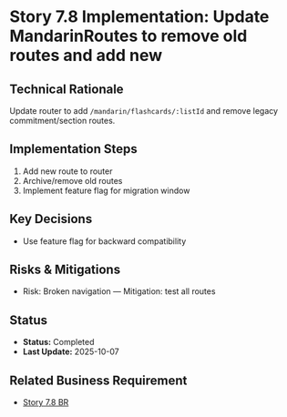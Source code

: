 # Story 7.8 Implementation: Update MandarinRoutes to remove old routes and add new

## Technical Rationale

Update router to add `/mandarin/flashcards/:listId` and remove legacy commitment/section routes.

## Implementation Steps

1. Add new route to router
2. Archive/remove old routes
3. Implement feature flag for migration window

## Key Decisions

- Use feature flag for backward compatibility

## Risks & Mitigations

- Risk: Broken navigation — Mitigation: test all routes

## Status

- **Status:** Completed
- **Last Update:** 2025-10-07

## Related Business Requirement

- [Story 7.8 BR](../../business-requirements/epic-7-remove-daily-commitment/story-7-4-update-routes.md)
